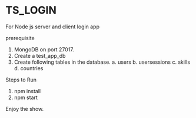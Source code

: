 # TS_LOGIN
For Node js server and client login app

prerequisite

1. MongoDB on port 27017.
2. Create a test_app_db
3. Create following tables in the database.
  a. users
  b. usersessions
  c. skills
  d. countries

Steps to Run

1. npm install
2. npm start

Enjoy the show. 

  
  



